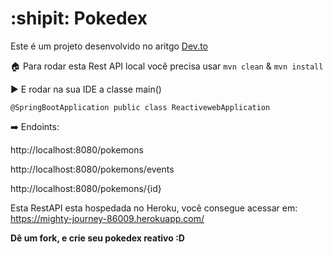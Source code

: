 # :shipit: Pokedex 

Este é um projeto desenvolvido no aritgo [Dev.to](https://dev.to/womakerscode/criando-seu-pokedex-com-spring-webflux-mongodb-deploy-no-heroku-21f5)

:house: Para rodar esta Rest API local você precisa usar
` mvn clean ` & ` mvn install `

:arrow_forward: E rodar na sua IDE a classe main()

` @SpringBootApplication
public class ReactivewebApplication `


:arrow_right: Endoints:

http://localhost:8080/pokemons

http://localhost:8080/pokemons/events

http://localhost:8080/pokemons/{id}

Esta RestAPI esta hospedada no Heroku, você consegue acessar em: https://mighty-journey-86009.herokuapp.com/

**Dê um fork, e crie seu pokedex reativo :D**
